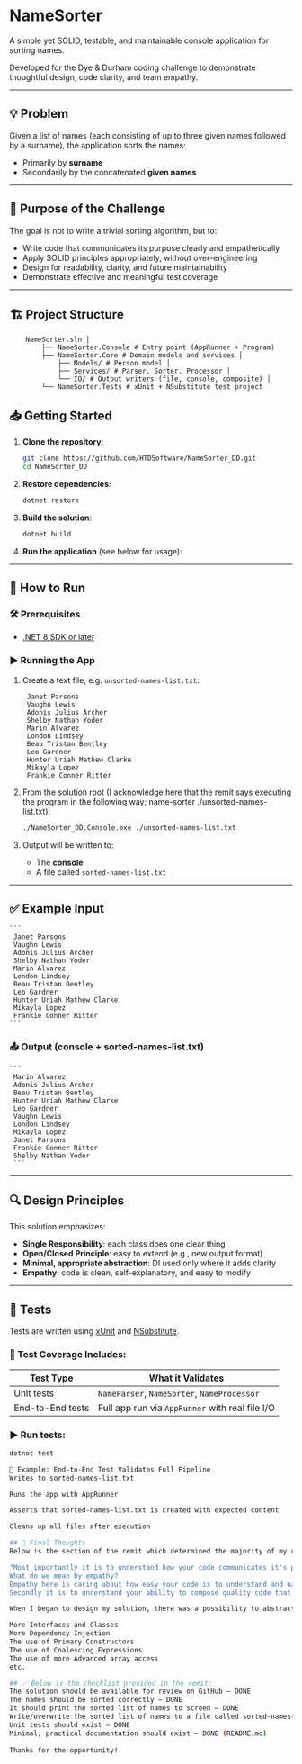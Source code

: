 # NameSorter

A simple yet SOLID, testable, and maintainable console application for sorting names. 

Developed for the Dye & Durham coding challenge to demonstrate thoughtful design, code clarity, and team empathy.

---

## 💡 Problem

Given a list of names (each consisting  of up to three given names followed by a surname), the application sorts the names:

- Primarily by **surname**
- Secondarily by the concatenated **given names**

---

## 🧠 Purpose of the Challenge

The goal is not to write a trivial sorting algorithm, but to:

- Write code that communicates its purpose clearly and empathetically
- Apply SOLID principles appropriately, without over-engineering
- Design for readability, clarity, and future maintainability
- Demonstrate effective and meaningful test coverage

---

## 🏗️ Project Structure

```
    NameSorter.sln │
        ├── NameSorter.Console # Entry point (AppRunner + Program)
        ├── NameSorter.Core # Domain models and services │
            ├── Models/ # Person model │
            ├── Services/ # Parser, Sorter, Processor │
            └── IO/ # Output writers (file, console, composite) │
        └── NameSorter.Tests # xUnit + NSubstitute test project
```

## 📥 Getting Started

1. **Clone the repository**:

    ```bash
    git clone https://github.com/HTDSoftware/NameSorter_DD.git
    cd NameSorter_DD
    ```

2. **Restore dependencies**:

    ```bash
    dotnet restore
    ```

3. **Build the solution**:

    ```bash
    dotnet build
    ```

4. **Run the application** (see below for usage):

---

## 🚀 How to Run

### 🛠 Prerequisites

- [.NET 8 SDK or later](https://dotnet.microsoft.com/en-us/download)

### ▶️ Running the App

1. Create a text file, e.g. `unsorted-names-list.txt`:

    ```
     Janet Parsons
     Vaughn Lewis
     Adonis Julius Archer
     Shelby Nathan Yoder
     Marin Alvarez
     London Lindsey
     Beau Tristan Bentley
     Leo Gardner
     Hunter Uriah Mathew Clarke
     Mikayla Lopez
     Frankie Conner Ritter
    ```

2. From the solution root 
(I acknowledge here that the remit says executing the program in the following way; name-sorter ./unsorted-names-list.txt):

    ```bash
    ./NameSorter_DD.Console.exe ./unsorted-names-list.txt
    ```

3. Output will be written to:

    - The **console**
    - A file called `sorted-names-list.txt`

---

## ✅ Example Input

    ```
     Janet Parsons
     Vaughn Lewis
     Adonis Julius Archer
     Shelby Nathan Yoder
     Marin Alvarez
     London Lindsey
     Beau Tristan Bentley
     Leo Gardner
     Hunter Uriah Mathew Clarke
     Mikayla Lopez
     Frankie Conner Ritter
    ```

### 📤 Output (console + sorted-names-list.txt)

    ```
     Marin Alvarez
     Adonis Julius Archer
     Beau Tristan Bentley
     Hunter Uriah Mathew Clarke
     Leo Gardner
     Vaughn Lewis
     London Lindsey
     Mikayla Lopez
     Janet Parsons
     Frankie Conner Ritter
     Shelby Nathan Yoder
     ```
---

## 🔍 Design Principles

This solution emphasizes:

- **Single Responsibility**: each class does one clear thing
- **Open/Closed Principle**: easy to extend (e.g., new output format)
- **Minimal, appropriate abstraction**: DI used only where it adds clarity
- **Empathy**: code is clean, self-explanatory, and easy to modify

---

## 🧪 Tests

Tests are written using [xUnit](https://xunit.net/) and [NSubstitute](https://nsubstitute.github.io/).

### 🔬 Test Coverage Includes:

| Test Type | What it Validates |
|-----------|-------------------|
| Unit tests | `NameParser`, `NameSorter`, `NameProcessor` |
| End-to-End tests | Full app run via `AppRunner` with real file I/O |

### ▶️ Run tests:

```bash
dotnet test

🧼 Example: End-to-End Test Validates Full Pipeline
Writes to sorted-names-list.txt

Runs the app with AppRunner

Asserts that sorted-names-list.txt is created with expected content

Cleans up all files after execution

## 🙌 Final Thoughts
Below is the section of the remit which determined the majority of my coding decisions:

"Most importantly it is to understand how your code communicates it's purpose clearly and with empathy to your potential team members.
What do we mean by empathy?
Empathy here is caring about how easy your code is to understand and navigate for the next engineer who touches it.
Secondly it is to understand your ability to compose quality code that adheres to SOLID"

When I began to design my solution, there was a possibility to abstract some elements to a further degree and to loosely couple further elements, and to use syntax introduced in the latest versions of C#, but for "Ease of Understanding" for the next Engineer I stopped where I did. Among my considerations, I could have introduced:

More Interfaces and Classes
More Dependency Injection
The use of Primary Constructors
The use of Coalescing Expressions
The use of more Advanced array access
etc.

## ✅ Below is the checklist provided in the remit:
The solution should be available for review on GitHub — DONE
The names should be sorted correctly — DONE
It should print the sorted list of names to screen — DONE
Write/overwrite the sorted list of names to a file called sorted-names-list.txt — DONE
Unit tests should exist — DONE
Minimal, practical documentation should exist — DONE (README.md)
 
Thanks for the opportunity!
